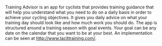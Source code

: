 Training Advisor is an app for cyclists that provides training guidance that will help you understand what you need to do on a daily basis in order to achieve your cycling objectives. It gives you daily advice on what your training day should look like and how much work you should do. The app is structured around a training season with goal events. Your goal can be any date on the calendar that you want to be at your best. An implementation can be seen at http://www.tacittraining.com/.
